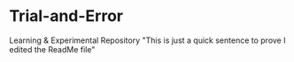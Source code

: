 # Trial-and-Error
Learning &amp; Experimental Repository
"This is just a quick sentence to prove I edited the ReadMe file"
